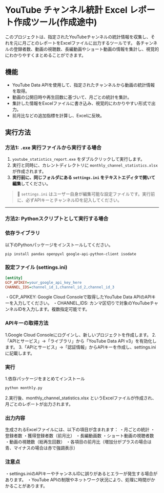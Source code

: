 # YouTube チャンネル統計 Excel レポート作成ツール(作成途中)

このプロジェクトは、指定されたYouTubeチャンネルの統計情報を収集し、それを元に月ごとのレポートをExcelファイルに出力するツールです。
各チャンネルの登録者数、動画の視聴数、長編動画やショート動画の情報を集計し、視覚的にわかりやすくまとめることができます。

## 機能

- YouTube Data APIを使用して、指定されたチャンネルから動画の統計情報を取得。
- 動画の公開日時や再生回数に基づいて、月ごとの統計を集計。
- 集計した情報をExcelファイルに書き込み、視覚的にわかりやすい形式で出力。
- 前月比などの追加指標を計算し、Excelに反映。

## 実行方法

### 方法1: `.exe` 実行ファイルから実行する場合
1. `youtube_statistics_report.exe` をダブルクリックして実行します。
2. 実行と同時に、カレントディレクトリに `monthly_channel_statistics.xlsx` が作成されます。
3. **実行前に、同じフォルダにある `settings.ini` をテキストエディタで開いて編集**してください。

> 🔧 `settings.ini` はユーザー自身が編集可能な設定ファイルです。実行前に、必ずAPIキーとチャンネルIDを記入してください。

---

### 方法2: Pythonスクリプトとして実行する場合

### 依存ライブラリ
以下のPythonパッケージをインストールしてください。

```bash
pip install pandas openpyxl google-api-python-client isodate
```

### 設定ファイル (settings.ini)

```ini
[entity]
GCP_APIKEY=your_google_api_key_here
CHANNEL_IDS=channel_id_1,channel_id_2,channel_id_3
```
・GCP_APIKEY: Google Cloud Consoleで取得したYouTube Data APIのAPIキーを入力してください。
・CHANNEL_IDS: カンマ区切りで対象のYouTubeチャンネルIDを入力します。複数指定可能です。

### APIキーの取得方法
1.Google Cloud Consoleにログインし、新しいプロジェクトを作成します。
2.「APIとサービス」→「ライブラリ」から「YouTube Data API v3」を有効化します。
3.「APIとサービス」→「認証情報」からAPIキーを作成し、settings.iniに記載します。

### 実行
1.依存パッケージをまとめてインストール

```bash
python monthly.py
```
2.実行後、monthly_channel_statistics.xlsx というExcelファイルが作成され、月ごとのレポートが出力されます。

### 出力内容
生成されるExcelファイルには、以下の項目が含まれます：
・月ごとの統計
・登録者数
・獲得登録者数（前月比）
・長編動画数
・ショート動画の視聴者数
・動画の視聴数（総再生回数）
・各項目の前月比（増加分がプラスの場合は青、マイナスの場合は赤で強調表示）

### 注意点
・settings.iniのAPIキーやチャンネルIDに誤りがあるとエラーが発生する場合があります。
・YouTube APIの制限やネットワーク状況により、処理に時間がかかることがあります。





